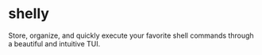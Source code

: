 # shelly
Store, organize, and quickly execute your favorite shell commands through a beautiful and intuitive TUI.
